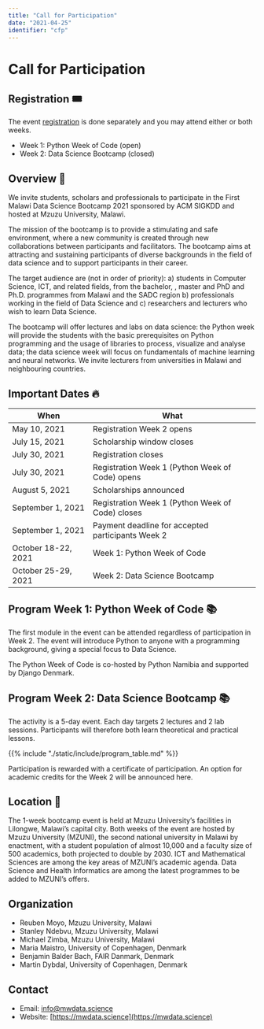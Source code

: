```yaml
---
title: "Call for Participation"
date: "2021-04-25"
identifier: "cfp"
---
```


# Call for Participation

## Registration 🎟️

The event [registration](/registration/) is done separately and you may attend either or both weeks.

* Week 1: Python Week of Code (open)
* Week 2: Data Science Bootcamp (closed)

## Overview 🧐

We invite students, scholars and professionals to participate in the First Malawi Data Science Bootcamp 2021 sponsored by ACM SIGKDD and hosted at Mzuzu University, Malawi.

The mission of the bootcamp is to provide a stimulating and safe environment, where a new community is created through new collaborations between participants and facilitators. The bootcamp aims at attracting and sustaining participants of diverse backgrounds in the field of data science and to support participants in their career.

The target audience are (not in order of priority): a) students in Computer Science, ICT, and related fields, from the bachelor, , master and PhD and Ph.D. programmes from Malawi and the SADC region b) professionals working in the field of Data Science and c) researchers and lecturers who wish to learn Data Science.

The bootcamp will offer lectures and labs on data science: the Python week will provide the students with the basic prerequisites on Python programming and the usage of libraries to process, visualize and analyse data; the data science week will focus on fundamentals of machine learning and neural networks. We invite lecturers from universities in Malawi and neighbouring countries.

## Important Dates 🔥

| When                | What                              |
| ------------------- | --------------------------------- |
| May 10, 2021        | Registration Week 2 opens         |
| July 15, 2021       | Scholarship window closes         |
| July 30, 2021       | Registration closes               |
| July 30, 2021       | Registration Week 1 (Python Week of Code) opens   |
| August 5, 2021      | Scholarships announced            |
| September 1, 2021   | Registration Week 1 (Python Week of Code) closes  |
| September 1, 2021   | Payment deadline for accepted participants Week 2 |
| October 18-22, 2021 | Week 1: Python Week of Code       |
| October 25-29, 2021 | Week 2: Data Science Bootcamp     |


## Program Week 1: Python Week of Code 📚
The first module in the event can be attended regardless of participation in Week 2. The event will introduce Python to anyone with a programming background, giving a special focus to Data Science.

The Python Week of Code is co-hosted by Python Namibia and supported by Django Denmark.


## Program Week 2: Data Science Bootcamp 📚

The activity is a 5-day event. Each day targets 2 lectures and 2 lab sessions. Participants will therefore both learn theoretical and practical lessons.

{{% include "./static/include/program_table.md" %}}

Participation is rewarded with a certificate of participation. An option for academic credits for the Week 2 will be announced here.

## Location 🌈

The 1-week bootcamp event is held at Mzuzu University’s facilities in Lilongwe, Malawi’s capital city.
Both weeks of the event are hosted by Mzuzu University (MZUNI), the second national university in Malawi by enactment, with a student population of almost 10,000 and a faculty size of 500 academics, both projected to double by 2030. ICT and Mathematical Sciences are among the key areas of MZUNI’s academic agenda. Data Science and Health Informatics are among the latest programmes to be added to MZUNI’s offers.

## Organization

* Reuben Moyo, Mzuzu University, Malawi
* Stanley Ndebvu, Mzuzu University, Malawi
* Michael Zimba, Mzuzu University, Malawi
* Maria Maistro, University of Copenhagen, Denmark
* Benjamin Balder Bach, FAIR Danmark, Denmark
* Martin Dybdal, University of Copenhagen, Denmark

## Contact

* Email: [info@mwdata.science](mailto:info@mwdata.science)
* Website: [https://mwdata.science](https://mwdata.science)
